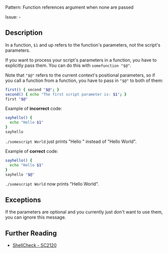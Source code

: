 Pattern: Function references argument when none are passed

Issue: -

## Description

In a function, `$1` and up refers to the function's parameters, not the script's parameters.

If you want to process your script's parameters in a function, you have to explicitly pass them. You can do this with `somefunction "$@"`.

Note that `"$@"` refers to the current context's positional parameters, so if you call a function from a function, you have to pass in `"$@"` to both of them:

```sh
first() { second "$@"; }
second() { echo "The first script parameter is: $1"; }
first "$@"
```

Example of **incorrect** code:

```sh
sayhello() {
  echo "Hello $1"
}
sayhello
```

`./somescript World` just prints "Hello " instead of "Hello World".

Example of **correct** code:

```sh
sayhello() {
  echo "Hello $1"
}
sayhello "$@"
```

`./somescript World` now prints "Hello World".

## Exceptions

If the parameters are optional and you currently just don't want to use them, you can ignore this message.

## Further Reading

* [ShellCheck - SC2120](https://github.com/koalaman/shellcheck/wiki/SC2120)
